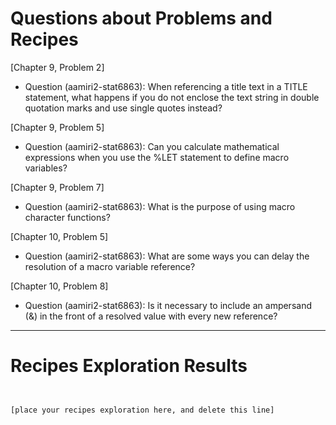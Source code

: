 
# Questions about Problems and Recipes



[Chapter 9, Problem 2] 
* Question (aamiri2-stat6863): When referencing a title text in a TITLE statement, what happens if you do not enclose the text string in double quotation marks and use single quotes instead?


[Chapter 9, Problem 5]
* Question (aamiri2-stat6863): Can you calculate mathematical expressions when you use the %LET statement to define macro variables?


[Chapter 9, Problem 7]
* Question (aamiri2-stat6863): What is the purpose of using macro character functions?


[Chapter 10, Problem 5]
* Question (aamiri2-stat6863): What are some ways you can delay the resolution of a macro variable reference?


[Chapter 10, Problem 8]
* Question (aamiri2-stat6863): Is it necessary to include an ampersand (&) in the front of a resolved value with every new reference?




***



# Recipes Exploration Results



```


[place your recipes exploration here, and delete this line]



```
